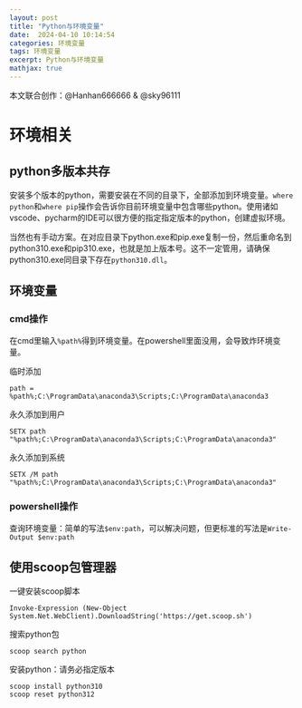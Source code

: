 ```yaml
---
layout: post
title: "Python与环境变量"
date:  2024-04-10 10:14:54
categories: 环境变量
tags: 环境变量
excerpt: Python与环境变量
mathjax: true
---
```


本文联合创作：@Hanhan666666 & @sky96111

# 环境相关

## python多版本共存

安装多个版本的python，需要安装在不同的目录下，全部添加到环境变量。```where python```和```where pip```操作会告诉你目前环境变量中包含哪些python。使用诸如vscode、pycharm的IDE可以很方便的指定指定版本的python，创建虚拟环境。

当然也有手动方案。在对应目录下python.exe和pip.exe复制一份，然后重命名到python310.exe和pip310.exe，也就是加上版本号。这不一定管用，请确保python310.exe同目录下存在```python310.dll```。


## 环境变量

### cmd操作
在cmd里输入```%path%```得到环境变量。在powershell里面没用，会导致炸环境变量。

临时添加
```
path = %path%;C:\ProgramData\anaconda3\Scripts;C:\ProgramData\anaconda3
```

永久添加到用户
```
SETX path "%path%;C:\ProgramData\anaconda3\Scripts;C:\ProgramData\anaconda3" 
```

永久添加到系统
```
SETX /M path "%path%;C:\ProgramData\anaconda3\Scripts;C:\ProgramData\anaconda3" 
```

### powershell操作

查询环境变量：简单的写法```$env:path```，可以解决问题，但更标准的写法是```Write-Output $env:path```

## 使用scoop包管理器

一键安装scoop脚本
```
Invoke-Expression (New-Object System.Net.WebClient).DownloadString('https://get.scoop.sh')
```

搜索python包
```
scoop search python
```

安装python：请务必指定版本
```
scoop install python310
scoop reset python312
```
